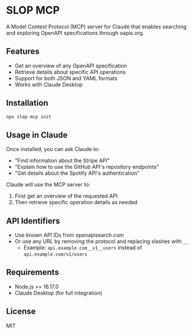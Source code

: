 # SLOP MCP

A Model Context Protocol (MCP) server for Claude that enables searching and exploring OpenAPI specifications through oapis.org.

## Features

- Get an overview of any OpenAPI specification
- Retrieve details about specific API operations
- Support for both JSON and YAML formats
- Works with Claude Desktop

## Installation

```bash
npx slop-mcp init
```

## Usage in Claude

Once installed, you can ask Claude to:

- "Find information about the Stripe API"
- "Explain how to use the GitHub API's repository endpoints"
- "Get details about the Spotify API's authentication"

Claude will use the MCP server to:

1. First get an overview of the requested API
2. Then retrieve specific operation details as needed

## API Identifiers

- Use known API IDs from openapisearch.com
- Or use any URL by removing the protocol and replacing slashes with `__`
  - Example: `api.example.com__v1__users` instead of `api.example.com/v1/users`

## Requirements

- Node.js >= 16.17.0
- Claude Desktop (for full integration)

## License

MIT
